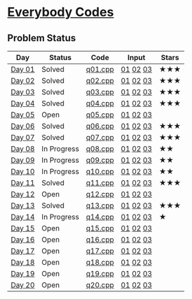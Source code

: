 # [Everybody Codes](https://everybody.codes/event/2024/quests)
## Problem Status

| **Day** | **Status**     | **Code**        | **Input**          | **Stars** |
|---------|----------------|------------------|---------------------|-----------|
| [Day 01](https://everybody.codes/event/2024/quests/1) | Solved | [q01.cpp](./01/q01.cpp) | [01](./01/01.in) [02](./01/02.in) [03](./01/03.in) | ★★★ |
| [Day 02](https://everybody.codes/event/2024/quests/2) | Solved | [q02.cpp](./02/q02.cpp) | [01](./02/01.in) [02](./02/02.in) [03](./02/03.in) | ★★★ |
| [Day 03](https://everybody.codes/event/2024/quests/3) | Solved | [q03.cpp](./03/q03.cpp) | [01](./03/01.in) [02](./03/02.in) [03](./03/03.in) | ★★★ |
| [Day 04](https://everybody.codes/event/2024/quests/4) | Solved | [q04.cpp](./04/q04.cpp) | [01](./04/01.in) [02](./04/02.in) [03](./04/03.in) | ★★★ |
| [Day 05](https://everybody.codes/event/2024/quests/5) | Open | [q05.cpp](./05/q05.cpp) | [01](./05/01.in) [02](./05/02.in) [03](./05/03.in) | |
| [Day 06](https://everybody.codes/event/2024/quests/6) | Solved | [q06.cpp](./06/q06.cpp) | [01](./06/01.in) [02](./06/02.in) [03](./06/03.in) | ★★★ |
| [Day 07](https://everybody.codes/event/2024/quests/7) | Solved | [q07.cpp](./07/q07.cpp) | [01](./07/01.in) [02](./07/02.in) [03](./07/03.in) | ★★★ |
| [Day 08](https://everybody.codes/event/2024/quests/8) | In Progress | [q08.cpp](./08/q08.cpp) | [01](./08/01.in) [02](./08/02.in) [03](./08/03.in) | ★★ |
| [Day 09](https://everybody.codes/event/2024/quests/9) | In Progress | [q09.cpp](./09/q09.cpp) | [01](./09/01.in) [02](./09/02.in) [03](./09/03.in) | ★★ |
| [Day 10](https://everybody.codes/event/2024/quests/10) | In Progress | [q10.cpp](./10/q10.cpp) | [01](./10/01.in) [02](./10/02.in) [03](./10/03.in) | ★★ |
| [Day 11](https://everybody.codes/event/2024/quests/11) | Solved | [q11.cpp](./11/q11.cpp) | [01](./11/01.in) [02](./11/02.in) [03](./11/03.in) | ★★★ |
| [Day 12](https://everybody.codes/event/2024/quests/12) | Open | [q12.cpp](./12/q12.cpp) | [01](./12/01.in) [02](./12/02.in) [03](./12/03.in) | |
| [Day 13](https://everybody.codes/event/2024/quests/13) | Solved | [q13.cpp](./13/q13.cpp) | [01](./13/01.in) [02](./13/02.in) [03](./13/03.in) | ★★★ |
| [Day 14](https://everybody.codes/event/2024/quests/14) | In Progress | [q14.cpp](./14/q14.cpp) | [01](./14/01.in) [02](./14/02.in) [03](./14/03.in) | ★ |
| [Day 15](https://everybody.codes/event/2024/quests/15) | Open | [q15.cpp](./15/q15.cpp) | [01](./15/01.in) [02](./15/02.in) [03](./15/03.in) | |
| [Day 16](https://everybody.codes/event/2024/quests/16) | Open | [q16.cpp](./16/q16.cpp) | [01](./16/01.in) [02](./16/02.in) [03](./16/03.in) | |
| [Day 17](https://everybody.codes/event/2024/quests/17) | Open | [q17.cpp](./17/q17.cpp) | [01](./17/01.in) [02](./17/02.in) [03](./17/03.in) | |
| [Day 18](https://everybody.codes/event/2024/quests/18) | Open | [q18.cpp](./18/q18.cpp) | [01](./18/01.in) [02](./18/02.in) [03](./18/03.in) | |
| [Day 19](https://everybody.codes/event/2024/quests/19) | Open | [q19.cpp](./19/q19.cpp) | [01](./19/01.in) [02](./19/02.in) [03](./19/03.in) | |
| [Day 20](https://everybody.codes/event/2024/quests/20) | Open | [q20.cpp](./20/q20.cpp) | [01](./20/01.in) [02](./20/02.in) [03](./20/03.in) | |
